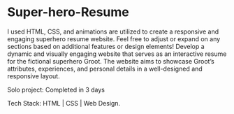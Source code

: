 # Super-hero-Resume

I used HTML, CSS, and animations are utilized to create a responsive and engaging superhero resume website. Feel free to adjust or expand on any sections based on additional features or design elements!
Develop a dynamic and visually engaging website that serves as an interactive resume for the fictional superhero Groot. The website aims to showcase Groot’s attributes, experiences, and personal details in a well-designed and responsive layout.

Solo project: Completed in 3 days

Tech Stack: HTML | CSS | Web Design.
